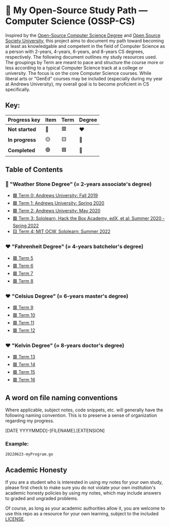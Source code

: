 # 🚀 My Open-Source Study Path — Computer Science (OSSP-CS)

Inspired by the [Open-Source Computer Science Degree](https://github.com/mvillaloboz/open-source-cs-degree) and [Open Source Society University](https://github.com/ossu/computer-science), this project aims to document my path toward becoming at least as knowledgable and competent in the field of Computer Science as a person with 2-years, 4-years, 6-years, and 8-years CS degrees, respectively. The following document outlines my study resources used. The groupings by Term are meant to pace and structure the course more or less according to a typical Computer Science track at a college or university. The focus is on the core Computer Science courses. While liberal arts or "GenEd" courses may be included (especially during my year at Andrews University), my overall goal is to become proficient in CS specifically.


## Key:

| Progress key   | Item    | Term      | Degree   |
|----------------|---------|-----------|-----------|
| **Not started**| 🔴      | 🟥        |    ❤️      |
| **In progress**| 🟡      | 🟨        |    💛      |
| **Completed**  | 🟢      | 🟩        |    💚      |


## Table of Contents
### 💛 "Weather Stone Degree" (≈ 2-years associate's degree)
* [🟩 Term 0: Andrews University: Fall 2019](/Term-00)
* [🟩 Term 1: Andrews University: Spring 2020](/Term-01)
* [🟩 Term 2: Andrews University: May 2020](/Term-02)
* [🟩 Term 3: Sololearn, Hack the Box Academy, edX, et al: Summer 2020 - Spring 2022](/Term-03)
* [🟨 Term 4: MIT OCW, Sololearn: Summer 2022](/Term-04)
### ❤️ "Fahrenheit Degree" (≈ 4-years batchelor's degree)
* [🟥 Term 5](/Term-05)
* [🟥 Term 6](/Term-06)
* [🟥 Term 7](/Term-07)
* [🟥 Term 8](/Term-08)
### ❤️ "Celsius Degree" (≈ 6-years master's degree)
* [🟥 Term 9](/Term-09)
* [🟥 Term 10](/Term-10)
* [🟥 Term 11](/Term-11)
* [🟥 Term 12](/Term-12)
### ❤️ "Kelvin Degree" (≈ 8-years doctor's degree)
* [🟥 Term 13](/Term-13)
* [🟥 Term 14](/Term-14)
* [🟥 Term 15](/Term-15)
* [🟥 Term 16](/Term-16)

[comment]: # ( Temperature names chosen from https://cryo.gsfc.nasa.gov/introduction/temp_scales.html)

## A word on file naming conventions
Where applicable, subject notes, code snippets, etc. will generally have the following naming convention. This is to preserve a sense of organization regarding my progress.  

[DATE YYYYMMDD]-[FILENAME].[EXTENSION]

### Example:

`20220623-myProgram.go`

## Academic Honesty

If you are a student who is interested in using my notes for your own study, please first check to make sure you do not violate your own institution's academic honesty policies by using my notes, which may include answers to graded and ungraded problems.

Of course, as long as your academic authorities allow it, you are welcome to use this repo as a resource for your own learning, subject to the included [LICENSE](LICENSE).
